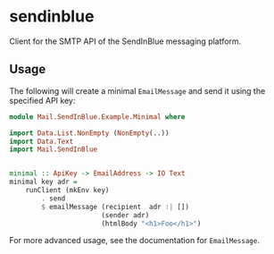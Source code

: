 # sendinblue

Client for the SMTP API of the SendInBlue messaging platform.

## Usage

The following will create a minimal `EmailMessage` and send it using the
specified API key:

```haskell
module Mail.SendInBlue.Example.Minimal where

import Data.List.NonEmpty (NonEmpty(..))
import Data.Text
import Mail.SendInBlue


minimal :: ApiKey -> EmailAddress -> IO Text
minimal key adr =
    runClient (mkEnv key)
        . send
        $ emailMessage (recipient  adr :| [])
                       (sender adr)
                       (htmlBody "<h1>Foo</h1>")
```

For more advanced usage, see the documentation for `EmailMessage`.